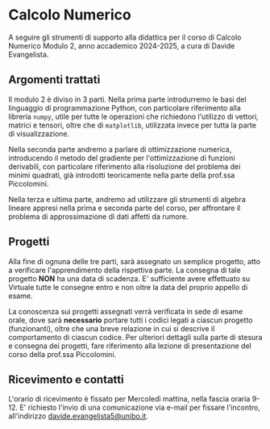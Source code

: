 # Calcolo Numerico

A seguire gli strumenti di supporto alla didattica per il corso di Calcolo Numerico Modulo 2, anno accademico 2024-2025, a cura di Davide Evangelista.

## Argomenti trattati
Il modulo 2 è diviso in 3 parti. Nella prima parte introdurremo le basi del linguaggio di programmazione Python, con particolare riferimento alla libreria `numpy`, utile per tutte le operazioni che richiedono l'utilizzo di vettori, matrici e tensori, oltre che di `matplotlib`, utilizzata invece per tutta la parte di visualizzazione.

Nella seconda parte andremo a parlare di ottimizzazione numerica, introducendo il metodo del gradiente per l'ottimizzazione di funzioni derivabili, con particolare riferimento alla risoluzione del problema dei minimi quadrati, già introdotti teoricamente nella parte della prof.ssa Piccolomini.

Nella terza e ultima parte, andremo ad utilizzare gli strumenti di algebra lineare appresi nella prima e seconda parte del corso, per affrontare il problema di approssimazione di dati affetti da rumore. 

## Progetti
Alla fine di ognuna delle tre parti, sarà assegnato un semplice progetto, atto a verificare l'apprendimento della rispettiva parte. La consegna di tale progetto **NON** ha una data di scadenza. E' sufficiente avere effettuato su Virtuale tutte le consegne entro e non oltre la data del proprio appello di esame. 

La conoscenza sui progetti assegnati verrà verificata in sede di esame orale, dove sarà **necessario** portare tutti i codici legati a ciascun progetto (funzionanti), oltre che una breve relazione in cui si descrive il comportamento di ciascun codice. Per ulteriori dettagli sulla parte di stesura e consegna dei progetti, fare riferimento alla lezione di presentazione del corso della prof.ssa Piccolomini.

## Ricevimento e contatti
L'orario di ricevimento è fissato per Mercoledì mattina, nella fascia oraria 9-12. E' richiesto l'invio di una comunicazione via e-mail per fissare l'incontro, all'indirizzo davide.evangelista5@unibo.it.
